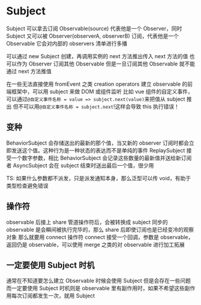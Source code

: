 # Subject

Subject 可以拿去订阅 Observable(source) 代表他是一个 Observer，同时 Subject 又可以被 Observer(observerA, observerB) 订阅，代表他是一个 Observable
它会对内部的 observers 清单进行多播

可以通过 new Subject 创建，再调用实例的 next 方法推出传入 next 方法的值
也可以作为 Observer 订阅其他 Observable
但是一旦订阅其他 Observable 就不能通过 next 方法推值

在一些无法直接使用 fromEvent 之类 creation operators 建立 observable 的前端框架中，可以用 subject 来做 DOM 或组件监听
比如 vue 组件的自定义事件，可以通过`@自定义事件名称 = value => subject.next(value)`来把值从 subject 推出
但不可以用`@自定义事件名称 = subject.next`!这样会导致 this 执行错误！

## 变种

BehaviorSubject 会存储送出的最新的那个值，当又新的 observer 订阅时都会立即发送这个值。这种行为是一种状态的表达而不是单纯的事件
ReplaySubject 接受一个数字参数，相比 BehaviorSubject 会记录这些数量的最新值并送给新订阅者
AsyncSubject 会在 subject 结束时送出最后一个值，很少用

TS: 如果什么参数都不派发，只是派发通知本身，那么泛型可以传 void，有助于类型检查避免错误

## 操作符

observable 后接上 share 管道操作符后，会被转换成 subject
同步的 observable 是会瞬间被执行完毕的，那么 share 后即使订阅也是已经变冷的观察对象
那么就要用 connect 操作符 connect 接受一个回调，参数是 observable，返回仍是 observable，可以使用 merge 之类的对 observable 进行加工拓展

## 一定要使用 Subject 时机

通常在不知道要怎么建立 Observable 时候会使用 Subject
但是会存在一些问题
而一定要使用 Subject 时机则是 observable 里有副作用时，如果不希望这些副作用每次订阅都发生一次，就用 Subject
